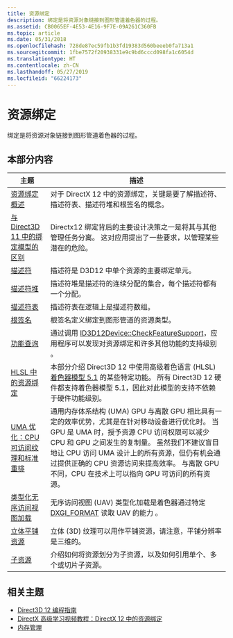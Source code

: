 ```yaml
---
title: 资源绑定
description: 绑定是将资源对象链接到图形管道着色器的过程。
ms.assetid: CB0065EF-4E53-4E16-9F7E-09A261C360FB
ms.topic: article
ms.date: 05/31/2018
ms.openlocfilehash: 728de87ec59fb1b3fd19383d560beeeb0fa713a1
ms.sourcegitcommit: 1fbe7572f20938331e9c9bd6cccd098fa1c6054d
ms.translationtype: HT
ms.contentlocale: zh-CN
ms.lasthandoff: 05/27/2019
ms.locfileid: "66224173"
---
```

# <a name="resource-binding"></a>资源绑定

绑定是将资源对象链接到图形管道着色器的过程。

## <a name="in-this-section"></a>本部分内容

| 主题 | 描述 |
|-|-|
| [资源绑定概述](resource-binding-flow-of-control.md) | 对于 DirectX 12 中的资源绑定，关键是要了解描述符、描述符表、描述符堆和根签名的概念。     |
| [与 Direct3D 11 中的绑定模型的区别](binding-model.md) | Directx12 绑定背后的主要设计决策之一是将其与其他管理任务分离。 这对应用提出了一些要求，以管理某些潜在的危险。 |
| [描述符](descriptors.md) | 描述符是 D3D12 中单个资源的主要绑定单元。 |
| [描述符堆](descriptor-heaps.md) | 描述符堆是描述符的连续分配的集合，每个描述符都有一个分配。 |
| [描述符表](descriptor-tables.md) | 描述符表在逻辑上是描述符数组。 |
| [根签名](root-signatures.md) | 根签名定义绑定到图形管道的资源类型。 |
| [功能查询](capability-querying.md) | 通过调用 [ID3D12Device::CheckFeatureSupport](/windows/desktop/api/D3D12/nf-d3d12-id3d12device-checkfeaturesupport)，应用程序可以发现对资源绑定和许多其他功能的支持级别  。 |
| [HLSL 中的资源绑定](resource-binding-in-hlsl.md) | 本部分介绍 Direct3D 12 中使用高级着色语言 (HLSL) [着色器模型 5.1](https://msdn.microsoft.com/library/windows/desktop/dn933277) 的某些特定功能。 所有 Direct3D 12 硬件都支持着色器模型 5.1，因此对此模型的支持不依赖于硬件功能级别。 |
| [UMA 优化：CPU 可访问纹理和标准重排](default-texture-mapping.md) | 通用内存体系结构 (UMA) GPU 与离散 GPU 相比具有一定的效率优势，尤其是在针对移动设备进行优化时。 当 GPU 是 UMA 时，授予资源 CPU 访问权限可以减少 CPU 和 GPU 之间发生的复制量。 虽然我们不建议盲目地让 CPU 访问 UMA 设计上的所有资源，但仍有机会通过提供正确的 CPU 资源访问来提高效率。 与离散 GPU 不同，CPU 在技术上可以指向 GPU 可访问的所有资源。 |
| [类型化无序访问视图加载](typed-unordered-access-view-loads.md) | 无序访问视图 (UAV) 类型化加载是着色器通过特定 [DXGI\_FORMAT](https://msdn.microsoft.com/library/windows/desktop/bb173059) 读取 UAV 的能力  。 |
| [立体平铺资源](volume-tiled-resources.md) | 立体 (3D) 纹理可以用作平铺资源，请注意，平铺分辨率是三维的。 |
| [子资源](subresources.md) | 介绍如何将资源划分为子资源，以及如何引用单个、多个或切片子资源。 |

## <a name="related-topics"></a>相关主题

* [Direct3D 12 编程指南](directx-12-programming-guide.md)
* [DirectX 高级学习视频教程：DirectX 12 中的资源绑定](https://www.youtube.com/watch?v=Uwhhdktaofg)
* [内存管理](memory-management.md)
